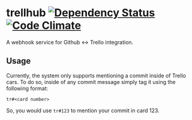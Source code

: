 trellhub [![Dependency Status](https://gemnasium.com/SalesLoft/trellhub.png)](https://gemnasium.com/SalesLoft/trellhub) [![Code Climate](https://codeclimate.com/github/SalesLoft/trellhub.png)](https://codeclimate.com/github/SalesLoft/trellhub)
=======

A webhook service for Github <-> Trello integration.

Usage
-----

Currently, the system only supports mentioning a commit inside of Trello cars. To do so, inside of any commit message simply tag it using the following format:

    tr#<card number>

So, you would use ```tr#123``` to mention your commit in card 123. 
